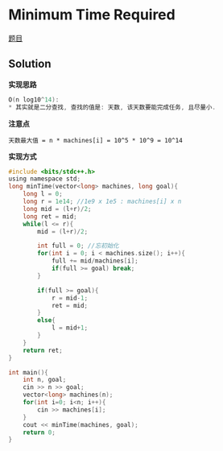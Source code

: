 # Minimum Time Required

[题目](https://www.hackerrank.com/challenges/minimum-time-required/problem)  

## Solution

**实现思路**  
```c
O(n log10^14):  
* 其实就是二分查找, 查找的值是: 天数, 该天数要能完成任务, 且尽量小. 
```

**注意点**  
```
天数最大值 = n * machines[i] = 10^5 * 10^9 = 10^14  
```

**实现方式**  
```c
#include <bits/stdc++.h>
using namespace std;
long minTime(vector<long> machines, long goal){
    long l = 0;
    long r = 1e14; //1e9 x 1e5 : machines[i] x n
    long mid = (l+r)/2;
    long ret = mid;
    while(l <= r){
        mid = (l+r)/2;

        int full = 0; //忘初始化
        for(int i = 0; i < machines.size(); i++){
            full += mid/machines[i];
            if(full >= goal) break;
        }

        if(full >= goal){
            r = mid-1;
            ret = mid;
        }
        else{
            l = mid+1;
        }
    }
    return ret;
}

int main(){
    int n, goal;
    cin >> n >> goal;
    vector<long> machines(n);
    for(int i=0; i<n; i++){
        cin >> machines[i];
    }
    cout << minTime(machines, goal);
    return 0;
}
```
